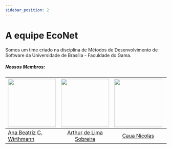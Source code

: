 ```yaml
---
sidebar_position: 2
---
```



# A equipe EcoNet

Somos um time criado na disciplina de Métodos de Desenvolvimento de Software da Universidade de Brasília - Faculdade do Gama.

##### Nossos Membros:

<!-- Tabela com os nomes e fotos-->
| <a href="https://github.com/anawirthmann"><img src="https://avatars.githubusercontent.com/u/91133974?v=4" width="150" ></img></a> | <a href="https://github.com/arthor13"><img src="https://avatars.githubusercontent.com/u/112632734?v=4" width="150"></img></a> | <a href="https://github.com/CauaNicolas"><img src="https://avatars.githubusercontent.com/u/79241219?v=4" width="150"></img></a> | <a href="https://github.com/SDC-Diih"><img src="https://avatars.githubusercontent.com/u/48413982?v=4" width="150"></img></a> | <a href="https://github.com/gabrielaugusto23"><img src="https://avatars.githubusercontent.com/u/103151217?v=4" width="150"></img></a> |<a href="https://github.com/bielg7"><img src="https://avatars.githubusercontent.com/u/150948362?v=4" width="150"></img></a> | <a href="https://github.com/Discicle"><img src="https://avatars.githubusercontent.com/u/117182979?v=4" width="150"></img></a>| <a href="https://github.com/juliapat18"><img src="https://avatars.githubusercontent.com/u/204951019?v=4" width="150"></img></a> | <a href="https://github.com/marianagonzaga0"><img src="https://avatars.githubusercontent.com/u/193804034?v=4" width="150"></img></a> | <a href="https://github.com/rFaelxs"><img src="https://avatars.githubusercontent.com/u/176593068?v=4" width="150"></img></a> | <a href="https://github.com/TiagoSTdeLyra"><img src="https://avatars.githubusercontent.com/u/56367136?v=4" width="150"></img></a> |
|----------|:------:|:------:|:------:|:------:|:------:|:------:|:------:|:------:|:------:|:------:|
|[Ana Beatriz C. Wirthmann](https://github.com/anawirthmann)|  [Arthur de Lima Sobreira](https://github.com/arthor13) | [Caua Nicolas](https://github.com/CauaNicolas) | [Diogo Oliveira Ferreira](https://github.com/SDC-Diih) | [Gabriel Augusto](https://github.com/gabrielaugusto23) |[Gabriel Pereira](https://github.com/bielg7) |[João Victor Sousa](https://github.com/Discicle) | [Julia Oliveira Patricio](https://github.com/juliapat18) | [Mariana Ribeiro](https://github.com/marianagonzaga0) | [Rafael Siqueira Soares](https://github.com/rFaelxs) | [Tiago Scherrer](https://github.com/TiagoSTdeLyra) |